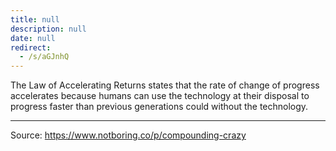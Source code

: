 ```yaml
---
title: null
description: null
date: null
redirect:
  - /s/aGJnhQ
---
```


The Law of Accelerating Returns states that the rate of change of progress accelerates because humans can use the technology at their disposal to progress faster than previous generations could without the technology.

---

Source:
https://www.notboring.co/p/compounding-crazy
